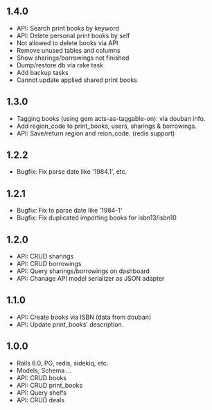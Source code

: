 ## 1.4.0
- API: Search print books by keyword
- API: Delete personal print books by self
- Not allowed to delete books via API
- Remove unused tables and columns
- Show sharings/borrowings not finished
- Dump/restore db via rake task
- Add backup tasks
- Cannot update applied shared print books

## 1.3.0
- Tagging books (using gem acts-as-taggable-on): via douban info.
- Add region_code to print_books, users, sharings & borrowings.
- API: Save/return region and reion_code. (redis support)

## 1.2.2
- Bugfix: Fix parse date like '1984.1', etc.

## 1.2.1
- Bugfix: Fix to parse date like '1984-1'
- Bugfix: Fix duplicated importing books for isbn13/isbn10

## 1.2.0
- API: CRUD sharings
- API: CRUD borrowings
- API: Query sharings/borrowings on dashboard
- API: Chanage API model serializer as JSON adapter

## 1.1.0
- API: Create books via ISBN (data from douban)
- API: Update print_books' description.

## 1.0.0
- Rails 6.0, PG, redis, sidekiq, etc.
- Models, Schema ...
- API: CRUD books
- API: CRUD print_books
- API: Query shelfs
- API: CRUD deals
